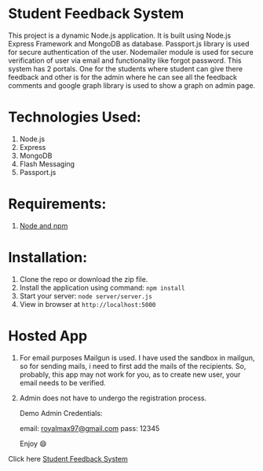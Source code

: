 # Student Feedback System
This project is a dynamic Node.js application. It is built using Node.js Express Framework and MongoDB as database. Passport.js library is used for secure authentication of the user. Nodemailer module is used for secure verification of user via email and functionality like forgot password. This system has 2 portals. One for the students where student can give there feedback and other is for the  admin where he can see all the feedback comments and google graph library is used to show a graph on admin page.

# Technologies Used:

 1. Node.js
 2. Express
 3. MongoDB
 4. Flash Messaging
 5. Passport.js

# Requirements:

 1. [Node and npm](https://nodejs.org/en/)

# Installation:

 1. Clone the repo or download the zip file.
 2. Install the application using command: `npm install`
 3. Start your server: `node server/server.js`
 4. View in browser at `http://localhost:5000` 
 
# Hosted App

 1. For email purposes Mailgun is used. I have used the sandbox in mailgun, so for sending mails, i need to first add the mails of the recipients. So, probably, this app may not work for you, as to create new user, your email needs to be verified.
 
 2. Admin does not have to undergo the registration process. 
    
    Demo Admin Credentials:
    
    email: royalmax97@gmail.com
    pass: 12345
    
    Enjoy :smile:
 
 Click here [Student Feedback System](https://hidden-dawn-40639.herokuapp.com/)
